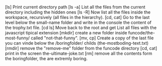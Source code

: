 [ls] Print current directory path
[ls -a] List all the files from the current directory including the hidden ones
[ls -R] Now list all the files inside the workspace, recursively (all files in the hierarchy).
[cd, cat] Go to the last level below the small-name folder and write in the console the content of the trophy.txt file.
[cd ls] Move back to the root and get List all files with the javascript tipical extension
[mkdir] create a new folder inside funcode/the-most-funny/ called "not-that-funny".
[mv, cp] Create a copy of the last file you can vinde below the /boringfolder/ childs (the-mostboding-text.txt)
[rmdir] remove the "remove-me" folder from the funcode directory 
[cd, cat] print in the screen the-ultimate-joke.txt
[rm] remove all the contents form the boringfolder, the are extremly boring.